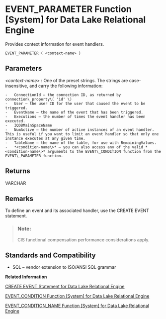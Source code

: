 <!-- loioa550b30084f2101589a4e542f28d5e1e -->

# EVENT\_PARAMETER Function \[System\] for Data Lake Relational Engine

Provides context information for event handlers.



```
EVENT_PARAMETER ( <context-name> )
```



<a name="loioa550b30084f2101589a4e542f28d5e1e__event_parameter_parm1"/>

## Parameters

 *<context-name\>*
 :   One of the preset strings. The strings are case-insensitive, and carry the following information:

    -   ConnectionId – the connection ID, as returned by connection\_property\( 'id' \)
    -   User – the user ID for the user that caused the event to be triggered.
    -   EventName – the name of the event that has been triggered.
    -   Executions – the number of times the event handler has been executed.
    -   IQDBMainSpaceName
    -   NumActive – the number of active instances of an event handler. This is useful if you want to limit an event handler so that only one instance executes at any given time.
    -   TableName – the name of the table, for use with RemainingValues.
    -   *<condition-name\>* – you can also access any of the valid *<condition-name\>* arguments to the EVENT\_CONDITION function from the EVENT\_PARAMETER function.

 

<a name="loioa550b30084f2101589a4e542f28d5e1e__event_parameter_returns1"/>

## Returns

VARCHAR



<a name="loioa550b30084f2101589a4e542f28d5e1e__event_parameter_remarks1"/>

## Remarks

To define an event and its associated handler, use the CREATE EVENT statement.

> ### Note:  
> CIS functional compensation performance considerations apply.



<a name="loioa550b30084f2101589a4e542f28d5e1e__event_parameter_standards1"/>

## Standards and Compatibility

-   SQL – vendor extension to ISO/ANSI SQL grammar

**Related Information**  


[CREATE EVENT Statement for Data Lake Relational Engine](../080-sql-statements/create-event-statement-for-data-lake-relational-engine-a617091.md "Defines an event and its associated handler for automating predefined actions. Also defines scheduled actions.")

[EVENT\_CONDITION Function \[System\] for Data Lake Relational Engine](event-condition-function-system-for-data-lake-relational-engine-a54fb34.md "Specifies when an event handler is triggered.")

[EVENT\_CONDITION\_NAME Function \[System\] for Data Lake Relational Engine](event-condition-name-function-system-for-data-lake-relational-engine-a550344.md "Can be used to list the possible parameters for EVENT_CONDITION.")


